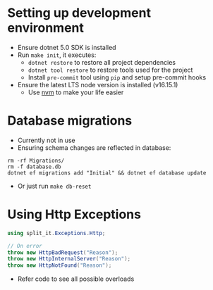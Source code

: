 # Setting up development environment
- Ensure dotnet 5.0 SDK is installed
- Run `make init`, it executes:
    - `dotnet restore` to restore all project dependencies
    - `dotnet tool restore` to restore tools used for the project
    - Install `pre-commit` tool using `pip` and setup pre-commit hooks
- Ensure the latest LTS node version is installed (v16.15.1)
    - Use [nvm](https://github.com/nvm-sh/nvm) to make your life easier

# Database migrations
- Currently not in use
- Ensuring schema changes are reflected in database:
```
rm -rf Migrations/
rm -f database.db
dotnet ef migrations add "Initial" && dotnet ef database update 
```
- Or just run `make db-reset`

# Using Http Exceptions
```c#
using split_it.Exceptions.Http;

// On error
throw new HttpBadRequest("Reason");
throw new HttpInternalServer("Reason");
throw new HttpNotFound("Reason");
```
- Refer code to see all possible overloads
